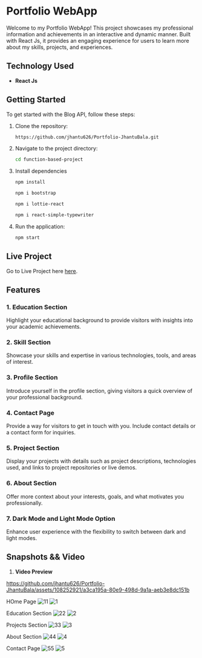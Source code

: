# Portfolio WebApp

Welcome to my Portfolio WebApp! This project showcases my professional information and achievements in an interactive and dynamic manner. Built with React Js, it provides an engaging experience for users to learn more about my skills, projects, and experiences.

## Technology Used

- **React Js**

## Getting Started

To get started with the Blog API, follow these steps:

1. Clone the repository:

    ```bash
    https://github.com/jhantu626/Portfolio-JhantuBala.git
    ```

2. Navigate to the project directory:

    ```bash
    cd function-based-project
    ```

3. Install dependencies

    ```bash
    npm install
    ```
    ```bash
    npm i bootstrap
    ```
    ```bash
    npm i lottie-react
    ```
    ```bash
    npm i react-simple-typewriter
    ```

4. Run the application:

    ```bash
    npm start
    ```
## Live Project

Go to Live Project here [here](https://pritambala.netlify.app/).

## Features

### 1. **Education Section**

Highlight your educational background to provide visitors with insights into your academic achievements.

### 2. **Skill Section**

Showcase your skills and expertise in various technologies, tools, and areas of interest.

### 3. **Profile Section**

Introduce yourself in the profile section, giving visitors a quick overview of your professional background.

### 4. **Contact Page**

Provide a way for visitors to get in touch with you. Include contact details or a contact form for inquiries.

### 5. **Project Section**

Display your projects with details such as project descriptions, technologies used, and links to project repositories or live demos.

### 6. **About Section**

Offer more context about your interests, goals, and what motivates you professionally.

### 7. **Dark Mode and Light Mode Option**

Enhance user experience with the flexibility to switch between dark and light modes.





## Snapshots && Video
1. **Video Preview**
   

https://github.com/jhantu626/Portfolio-JhantuBala/assets/108252921/a3ca195a-80e9-498d-9a1a-aeb3e8dc151b



HOme Page
![11](https://github.com/jhantu626/Portfolio-JhantuBala/assets/108252921/987d8a6f-82fa-4998-9984-efbd2454b2a3)
![1](https://github.com/jhantu626/Portfolio-JhantuBala/assets/108252921/ce2d3b9c-b44a-44d9-b369-c9e424d68eff)


Education Section
![22](https://github.com/jhantu626/Portfolio-JhantuBala/assets/108252921/296c3d5d-6332-45df-b38d-09415252e1ba)
![2](https://github.com/jhantu626/Portfolio-JhantuBala/assets/108252921/5d1ebac4-68e7-4030-a400-48f09f926c4e)

Projects Section
![33](https://github.com/jhantu626/Portfolio-JhantuBala/assets/108252921/252a9099-8937-45c9-b0e7-fff0b8f0f679)
![3](https://github.com/jhantu626/Portfolio-JhantuBala/assets/108252921/99b1879f-83fd-49a9-9ab2-6f40e5872b1b)



About Section
![44](https://github.com/jhantu626/Portfolio-JhantuBala/assets/108252921/f0bd8304-2f76-462a-87ac-3b17f26a0cd7)
![4](https://github.com/jhantu626/Portfolio-JhantuBala/assets/108252921/3d21a8d3-7a0c-49ee-bfa5-81d2df5e4161)


Contact Page
![55](https://github.com/jhantu626/Portfolio-JhantuBala/assets/108252921/e39644f7-9c52-46cc-a83e-08d17131d7c9)
![5](https://github.com/jhantu626/Portfolio-JhantuBala/assets/108252921/dad76566-5cac-4087-8b89-697ba70bb746)







